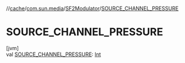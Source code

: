 //[cache](../../../index.md)/[com.sun.media](../index.md)/[SF2Modulator](index.md)/[SOURCE_CHANNEL_PRESSURE](-s-o-u-r-c-e_-c-h-a-n-n-e-l_-p-r-e-s-s-u-r-e.md)

# SOURCE_CHANNEL_PRESSURE

[jvm]\
val [SOURCE_CHANNEL_PRESSURE](-s-o-u-r-c-e_-c-h-a-n-n-e-l_-p-r-e-s-s-u-r-e.md): [Int](https://kotlinlang.org/api/latest/jvm/stdlib/kotlin/-int/index.html)
